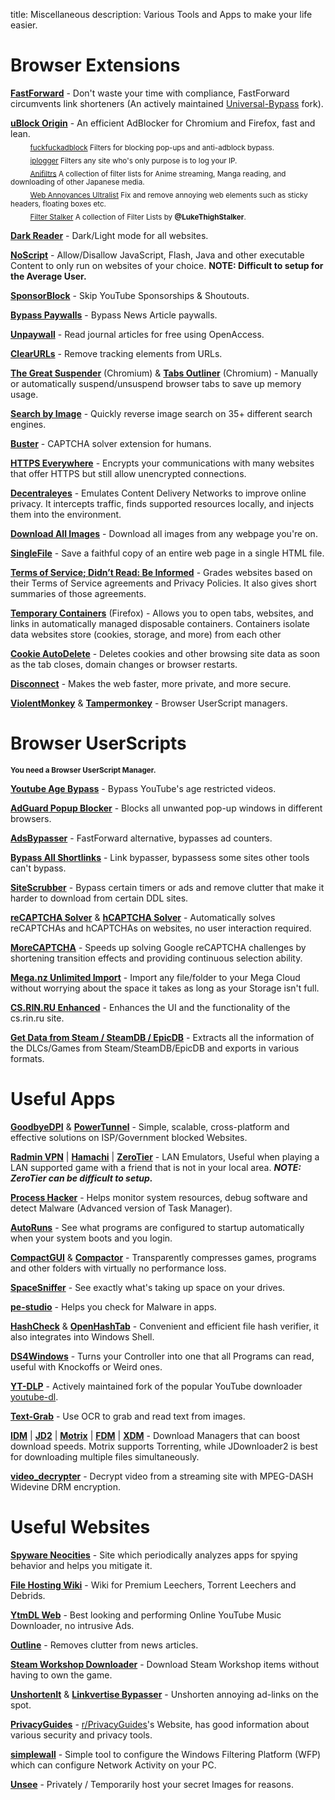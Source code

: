 title: Miscellaneous
description: Various Tools and Apps to make your life easier.

# Browser Extensions

[**FastForward**](https://github.com/FastForwardTeam/FastForward) - Don't waste your time with compliance, FastForward circumvents link shorteners (An actively maintained [Universal-Bypass](https://github.com/Sainan/Universal-Bypass) fork).

[**uBlock Origin**](https://github.com/gorhill/uBlock) - An efficient AdBlocker for Chromium and Firefox, fast and lean.  
&nbsp;&nbsp;&nbsp;&nbsp;&nbsp;&nbsp;&nbsp;&nbsp;<sub>[fuckfuckadblock](https://github.com/bogachenko/fuckfuckadblock) Filters for blocking pop-ups and anti-adblock bypass.</sub>  
&nbsp;&nbsp;&nbsp;&nbsp;&nbsp;&nbsp;&nbsp;&nbsp;<sub>[iplogger](https://github.com/piperun/iploggerfilter) Filters any site who's only purpose is to log your IP.</sub>  
&nbsp;&nbsp;&nbsp;&nbsp;&nbsp;&nbsp;&nbsp;&nbsp;<sub>[Anifiltrs](https://github.com/Karmesinrot/Anifiltrs) A collection of filter lists for Anime streaming, Manga reading, and downloading of other Japanese media.</sub>  
&nbsp;&nbsp;&nbsp;&nbsp;&nbsp;&nbsp;&nbsp;&nbsp;<sub>[Web Annoyances Ultralist](https://github.com/yourduskquibbles/webannoyances) Fix and remove annoying web elements such as sticky headers, floating boxes etc.</sub>  
&nbsp;&nbsp;&nbsp;&nbsp;&nbsp;&nbsp;&nbsp;&nbsp;<sub>[Filter Stalker](https://rentry.co/FilterStalker) A collection of Filter Lists by **@LukeThighStalker**.</sub> 

[**Dark Reader**](https://github.com/darkreader/darkreader) - Dark/Light mode for all websites.

[**NoScript**](https://github.com/hackademix/noscript) - Allow/Disallow JavaScript, Flash, Java and other executable Content to only run on websites of your choice.
**NOTE: Difficult to setup for the Average User.**

[**SponsorBlock**](https://github.com/ajayyy/SponsorBlock) - Skip YouTube Sponsorships & Shoutouts.

[**Bypass Paywalls**](https://github.com/iamadamdev/bypass-paywalls-chrome) - Bypass News Article paywalls.

[**Unpaywall**](https://unpaywall.org/products/extension) - Read journal articles for free using OpenAccess.

[**ClearURLs**](https://github.com/ClearURLs/Addon) - Remove tracking elements from URLs.

[**The Great Suspender**](https://github.com/aciidic/thegreatsuspender-notrack) (Chromium) & [**Tabs Outliner**](https://chrome.google.com/webstore/detail/tabs-outliner/eggkanocgddhmamlbiijnphhppkpkmkl) (Chromium) - Manually or automatically suspend/unsuspend browser tabs to save up memory usage.  

[**Search by Image**](https://github.com/dessant/search-by-image) - Quickly reverse image search on 35+ different search engines.

[**Buster**](https://github.com/dessant/buster) - CAPTCHA solver extension for humans.

[**HTTPS Everywhere**](https://github.com/EFForg/https-everywhere) - Encrypts your communications with many websites that offer HTTPS but still allow unencrypted connections.

[**Decentraleyes**](https://git.synz.io/Synzvato/decentraleyes) - Emulates Content Delivery Networks to improve online privacy. It intercepts traffic, finds supported resources locally, and injects them into the environment.

[**Download All Images**](https://github.com/belaviyo/save-images) - Download all images from any webpage you're on.

[**SingleFile**](https://github.com/gildas-lormeau/SingleFile) -  Save a faithful copy of an entire web page in a single HTML file.

[**Terms of Service; Didn’t Read: Be Informed**](https://github.com/tosdr/browser-extensions) - Grades websites based on their Terms of Service agreements and Privacy Policies. It also gives short summaries of those agreements.

[**Temporary Containers**](https://github.com/stoically/temporary-containers) (Firefox) - Allows you to open tabs, websites, and links in automatically managed disposable containers. Containers isolate data websites store (cookies, storage, and more) from each other

[**Cookie AutoDelete**](https://github.com/Cookie-AutoDelete/Cookie-AutoDelete) - Deletes cookies and other browsing site data as soon as the tab closes, domain changes or browser restarts.

[**Disconnect**](https://github.com/disconnectme/disconnect) - Makes the web faster, more private, and more secure.

[**ViolentMonkey**](https://github.com/violentmonkey/violentmonkey) & [**Tampermonkey**](https://www.tampermonkey.net/) - Browser UserScript managers.  

# Browser UserScripts
<sub>**You need a Browser UserScript Manager.**</sub>

[**Youtube Age Bypass**](https://github.com/zerodytrash/Simple-YouTube-Age-Restriction-Bypass/) - Bypass YouTube's age restricted videos.

[**AdGuard Popup Blocker**](https://github.com/AdguardTeam/PopupBlocker) - Blocks all unwanted pop-up windows in different browsers.

[**AdsBypasser**](https://github.com/adsbypasser/adsbypasser) - FastForward alternative, bypasses ad counters. 

[**Bypass All Shortlinks**](https://greasyfork.org/en/scripts/431691-bypass-all-shortlinks) - Link bypasser, bypassess some sites other tools can't bypass.

[**SiteScrubber**](https://github.com/PrimePlaya24/dl-site-scrubber) - Bypass certain timers or ads and remove clutter that make it harder to download from certain DDL sites.

[**reCAPTCHA Solver**](https://greasyfork.org/en/scripts/430593-recaptcha-solver-automatically-solves-recaptcha-in-browser) & [**hCAPTCHA Solver**](https://greasyfork.org/en/scripts/425854-hcaptcha-solver-automatically-solves-hcaptcha-in-browser) - Automatically solves reCAPTCHAs and hCAPTCHAs on websites, no user interaction required.

[**MoreCAPTCHA**](https://greasyfork.org/en/scripts/31088-morecaptcha) - Speeds up solving Google reCAPTCHA challenges by shortening transition effects and providing continuous selection ability.

[**Mega.nz Unlimited Import**](https://pastebin.com/raw/4AXkE1yE) - Import any file/folder to your Mega Cloud without worrying about the space it takes as long as your Storage isn't full.

[**CS.RIN.RU Enhanced**](https://github.com/SubZeroPL/cs-rin-ru-enhanced-mod) - Enhances the UI and the functionality of the cs.rin.ru site.

[**Get Data from Steam / SteamDB / EpicDB**](https://github.com/Sak32009/GetDLCInfoFromSteamDB/) - Extracts all the information of the DLCs/Games from Steam/SteamDB/EpicDB and exports in various formats.

# Useful Apps

[**GoodbyeDPI**](https://github.com/ValdikSS/GoodbyeDPI) & [**PowerTunnel**](https://github.com/krlvm/PowerTunnel) - Simple, scalable, cross-platform and effective solutions on ISP/Government blocked Websites.  

[**Radmin VPN**](https://www.radmin-vpn.com/) | [**Hamachi**](https://www.vpn.net/) | [**ZeroTier**](https://github.com/zerotier/ZeroTierOne) - LAN Emulators, Useful when playing a LAN supported game with a friend that is not in your local area. **_NOTE: ZeroTier can be difficult to setup._**

[**Process Hacker**](https://github.com/processhacker/processhacker) - Helps monitor system resources, debug software and detect Malware (Advanced version of Task Manager).

[**AutoRuns**](https://docs.microsoft.com/en-us/sysinternals/downloads/autoruns) - See what programs are configured to startup automatically when your system boots and you login.

[**CompactGUI**](https://github.com/ImminentFate/CompactGUI) & [**Compactor**](https://github.com/Freaky/Compactor) - Transparently compresses games, programs and other folders with virtually no performance loss.

[**SpaceSniffer**](http://www.uderzo.it/main_products/space_sniffer/) - See exactly what's taking up space on your drives.

[**pe-studio**](https://www.winitor.com/) - Helps you check for Malware in apps.

[**HashCheck**](https://github.com/idrassi/HashCheck) & [**OpenHashTab**](https://github.com/namazso/OpenHashTab) - Convenient and efficient file hash verifier, it also integrates into Windows Shell.

[**DS4Windows**](https://github.com/Ryochan7/DS4Windows) - Turns your Controller into one that all Programs can read, useful with Knockoffs or Weird ones.

[**YT-DLP**](https://github.com/yt-dlp/yt-dlp) - Actively maintained fork of the popular YouTube downloader [youtube-dl](https://github.com/ytdl-org/youtube-dl).

[**Text-Grab**](https://github.com/TheJoeFin/Text-Grab) - Use OCR to grab and read text from images.

[**IDM**](https://www.internetdownloadmanager.com/) | [**JD2**](https://jdownloader.org/jdownloader2) | [**Motrix**](https://github.com/agalwood/Motrix) | [**FDM**](https://www.freedownloadmanager.org/) | [**XDM**](https://github.com/subhra74/xdm) - Download Managers that can boost download speeds. Motrix supports Torrenting, while JDownloader2 is best for downloading multiple files simultaneously.

[**video_decrypter**](https://github.com/CrackerCat/video_decrypter) - Decrypt video from a streaming site with MPEG-DASH Widevine DRM encryption. 

# Useful Websites

[**Spyware Neocities**](https://spyware.neocities.org/articles/) - Site which periodically analyzes apps for spying behavior and helps you mitigate it.

[**File Hosting Wiki**](https://filehostlist.miraheze.org/wiki/Main_Page) - Wiki for Premium Leechers, Torrent Leechers and Debrids.

[**YtmDL Web**](https://ytmdl.deepjyoti30.dev/) - Best looking and performing Online YouTube Music Downloader, no intrusive Ads.

[**Outline**](https://outline.com/) - Removes clutter from news articles.

[**Steam Workshop Downloader**](https://www.steamworkshopdownloader.io/) - Download Steam Workshop items without having to own the game.

[**UnshortenIt**](https://unshorten.it/) & [**Linkvertise Bypasser**](https://thebypasser.com/) - Unshorten annoying ad-links on the spot.

[**PrivacyGuides**](https://privacyguides.org/) - [r/PrivacyGuides](https://www.reddit.com/r/PrivacyGuides/)'s Website, has good information about various security and privacy tools.

[**simplewall**](https://www.henrypp.org/product/simplewall) - Simple tool to configure the Windows Filtering Platform (WFP) which can configure Network Activity on your PC.

[**Unsee**](https://unsee.cc/) - Privately / Temporarily host your secret Images for reasons.



